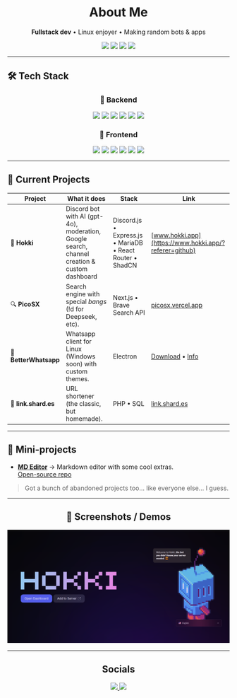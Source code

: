 <h1 align="center">About Me</h1>
<p align="center">
  <b>Fullstack dev</b> • Linux enjoyer • Making random bots & apps
</p> 

<p align="center">
  <img src="https://img.shields.io/badge/Arch%20Linux-darkblue?style=for-the-badge&logo=arch-linux" />
  <img src="https://img.shields.io/badge/TypeScript-black?style=for-the-badge&logo=typescript" />
  <img src="https://img.shields.io/badge/React-black?style=for-the-badge&logo=react" />
  <img src="https://img.shields.io/badge/MariaDB-darkorange?style=for-the-badge&logo=mariadb" />
</p>

---

## 🛠️ Tech Stack

<h3 align="center">🔧 Backend</h2>
<p align="center">
  <img src="https://img.shields.io/badge/PHP-black?style=for-the-badge&logo=php" />
  <img src="https://img.shields.io/badge/Express.js-black?style=for-the-badge&logo=express" />
  <img src="https://img.shields.io/badge/Websockets-black?style=for-the-badge&logo=socketdotio" />
  <img src="https://img.shields.io/badge/Python-black?style=for-the-badge&logo=python" />
  <img src="https://img.shields.io/badge/Flask-black?style=for-the-badge&logo=flask" />
  <img src="https://img.shields.io/badge/Kotlin-black?style=for-the-badge&logo=kotlin" />
</p>

<h3 align="center"> 🎨 Frontend</h2>
<p align="center">
  <img src="https://img.shields.io/badge/Astro-black?style=for-the-badge&logo=astro" />
  <img src="https://img.shields.io/badge/React-black?style=for-the-badge&logo=react" />
  <img src="https://img.shields.io/badge/Electron-black?style=for-the-badge&logo=electron" />
  <img src="https://img.shields.io/badge/Svelte-black?style=for-the-badge&logo=svelte" />
  <img src="https://img.shields.io/badge/Tailwind%20CSS-black?style=for-the-badge&logo=tailwindcss" />
  <img src="https://img.shields.io/badge/Figma-purple?style=for-the-badge&logo=figma&logoColor=white" />
</p>
<hr>

## 🚀 Current Projects

| Project | What it does | Stack | Link |
|----------|-------------|-------|------|
| 👑 **Hokki** | Discord bot with AI (gpt-4o), moderation, Google search, channel creation & custom dashboard | Discord.js • Express.js • MariaDB • React Router • ShadCN | [www.hokki.app](https://www.hokki.app/?referer=github) |
| 🔍 **PicoSX** | Search engine with special *bangs* (!d for Deepseek, etc). | Next.js • Brave Search API | [picosx.vercel.app](https://picosx.vercel.app/) |
| 💬 **BetterWhatsapp** | Whatsapp client for Linux (Windows soon) with custom themes. | Electron | [Download](https://github.com/pico190/betterwhatsapp/releases/tag/v1.4.5) • [Info](https://github.com/pico190/betterwhatsapp) |
| 🔗 **link.shard.es** | URL shortener (the classic, but homemade). | PHP • SQL | [link.shard.es](https://link.shard.es/) |

---

## 🧪 Mini-projects

- [**MD Editor**](https://picomdeditor.vercel.app/) → Markdown editor with some cool extras.  
  [Open-source repo](https://github.com/pico190/mdeditor)

> Got a bunch of abandoned projects too... like everyone else... I guess.

---

<h2 align="center">📸 Screenshots / Demos</h2>
<p align="center">
  <a href="https://hokki.shard.es/">
    <img src="https://github.com/pico190/pico190/blob/main/hokkipreview1.png?raw=true" alt="hokki.shard.es" />
  </a>
</p>

---

<h2 align="center">Socials</h2>

<p align="center">
  <a href="">
    <img src="https://img.shields.io/badge/pico190＿-black?style=for-the-badge&logo=discord" />
  </a>
  <a href="https://x.com/pico190_">
    <img src="https://img.shields.io/badge/pico190＿-black?style=for-the-badge&logo=x" />
  </a>
</p>
